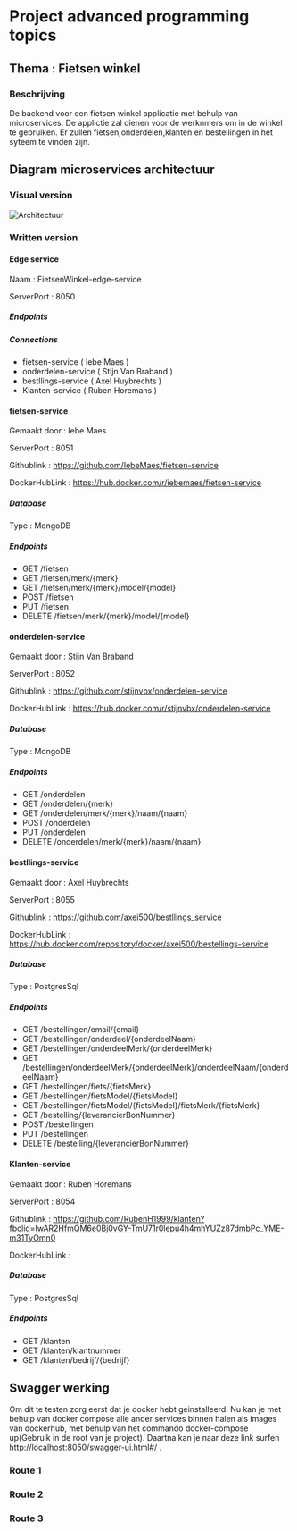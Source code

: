 # Project advanced programming topics

## Thema : Fietsen winkel

### Beschrijving
De backend voor een fietsen winkel applicatie met behulp van microservices.
De applictie zal dienen voor de werknmers om in de winkel te gebruiken.
Er zullen fietsen,onderdelen,klanten en bestellingen in het syteem te vinden zijn.

## Diagram microservices architectuur

### Visual version

![Architectuur](https://user-images.githubusercontent.com/45101479/104316344-a1431b00-54dc-11eb-8c4b-5a661460b900.png)

### Written version

#### Edge service
Naam : FietsenWinkel-edge-service

ServerPort : 8050
##### Endpoints
##### Connections 
- fietsen-service ( Iebe Maes )
- onderdelen-service ( Stijn Van Braband )
- bestllings-service ( Axel Huybrechts )
- Klanten-service ( Ruben Horemans )

#### fietsen-service
Gemaakt door : Iebe Maes

ServerPort : 8051

Githublink : https://github.com/IebeMaes/fietsen-service

DockerHubLink : https://hub.docker.com/r/iebemaes/fietsen-service

##### Database
Type : MongoDB
##### Endpoints
- GET /fietsen
- GET /fietsen/merk/{merk}
- GET /fietsen/merk/{merk}/model/{model}
- POST /fietsen
- PUT /fietsen
- DELETE /fietsen/merk/{merk}/model/{model}
#### onderdelen-service
Gemaakt door : Stijn Van Braband

ServerPort : 8052

Githublink : https://github.com/stijnvbx/onderdelen-service

DockerHubLink : https://hub.docker.com/r/stijnvbx/onderdelen-service

##### Database
Type : MongoDB
##### Endpoints
- GET /onderdelen
- GET /onderdelen/{merk}
- GET /onderdelen/merk/{merk}/naam/{naam}
- POST /onderdelen
- PUT /onderdelen
- DELETE /onderdelen/merk/{merk}/naam/{naam}
#### bestllings-service
Gemaakt door : Axel Huybrechts

ServerPort : 8055

Githublink : https://github.com/axei500/bestllings_service

DockerHubLink : https://hub.docker.com/repository/docker/axei500/bestellings-service

##### Database
Type : PostgresSql
##### Endpoints
- GET /bestellingen/email/{email}
- GET /bestellingen/onderdeel/{onderdeelNaam}
- GET /bestellingen/onderdeelMerk/{onderdeelMerk}
- GET /bestellingen/onderdeelMerk/{onderdeelMerk}/onderdeelNaam/{onderdeelNaam}
- GET /bestellingen/fiets/{fietsMerk}
- GET /bestellingen/fietsModel/{fietsModel}
- GET /bestellingen/fietsModel/{fietsModel}/fietsMerk/{fietsMerk}
- GET /bestelling/{leverancierBonNummer}
- POST /bestellingen
- PUT /bestellingen
- DELETE /bestelling/{leverancierBonNummer}
#### Klanten-service
Gemaakt door : Ruben Horemans

ServerPort : 8054

Githublink : https://github.com/RubenH1999/klanten?fbclid=IwAR2HfmQM6e0Bj0vGY-TmU71r0lepu4h4mhYUZz87dmbPc_YME-m31TyOmn0

DockerHubLink : 

##### Database
Type : PostgresSql
##### Endpoints
- GET /klanten
- GET /klanten/klantnummer
- GET /klanten/bedrijf/{bedrijf}
## Swagger werking
Om dit te testen zorg eerst dat je docker hebt geinstalleerd.
Nu kan je met behulp van docker compose alle ander services binnen halen als images van dockerhub, met behulp van het commando docker-compose up(Gebruik in de root van je project).
Daartna kan je naar deze link surfen http://localhost:8050/swagger-ui.html#/ .
### Route 1
### Route 2
### Route 3
